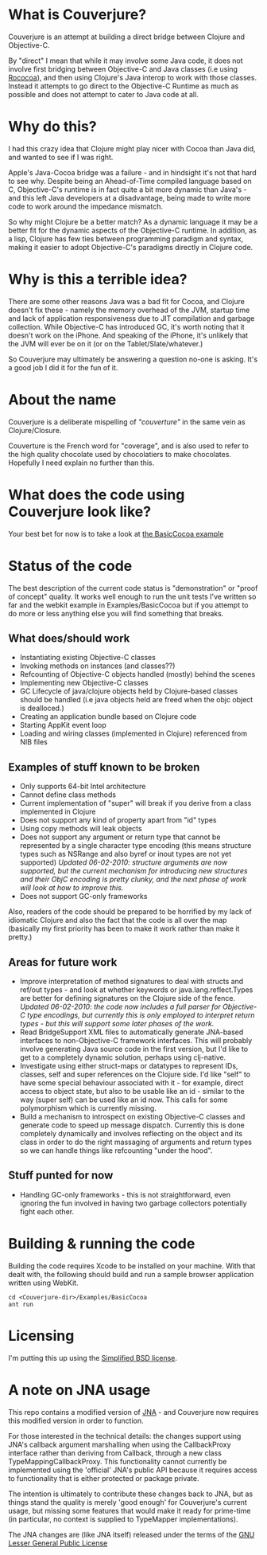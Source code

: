 # What is Couverjure? #

Couverjure is an attempt at building a direct bridge between Clojure and Objective-C.

By "direct" I mean that while it may involve some Java code, it does not involve first bridging between Objective-C and Java classes (i.e using [Rococoa](https://rococoa.dev.java.net/)), and then using Clojure's Java interop to work with those classes. Instead it attempts to go direct to the Objective-C Runtime as much as possible and does not attempt to cater to Java code at all.

# Why do this? #

I had this crazy idea that Clojure might play nicer with Cocoa than Java did, and wanted to see if I was right. 

Apple's Java-Cocoa bridge was a failure - and in hindsight it's not that hard to see why. Despite being an Ahead-of-Time compiled language based on C, Objective-C's runtime is in fact quite a bit more dynamic than Java's - and this left Java developers at a disadvantage, being made to write more code to work around the impedance mismatch.

So why might Clojure be a better match? As a dynamic language it may be a better fit for the dynamic aspects of the Objective-C runtime. In addition, as a lisp, Clojure has few ties between programming paradigm and syntax, making it easier to adopt Objective-C's paradigms directly in Clojure code.

# Why is this a terrible idea? #

There are some other reasons Java was a bad fit for Cocoa, and Clojure doesn't fix these - namely the memory overhead of the JVM, startup time and lack of application responsiveness due to JIT compilation and garbage collection. While Objective-C has introduced GC, it's worth noting that it doesn't work on the iPhone. And speaking of the iPhone, it's unlikely that the JVM will ever be on it (or on the Tablet/Slate/whatever.)

So Couverjure may ultimately be answering a question no-one is asking. It's a good job I did it for the fun of it.

# About the name #

Couverjure is a deliberate mispelling of _"couverture"_ in the same vein as Clojure/Closure.

Couverture is the French word for "coverage", and is also used to refer to the high quality chocolate used by chocolatiers to make chocolates. Hopefully I need explain no further than this.

# What does the code using Couverjure look like?

Your best bet for now is to take a look at [the BasicCocoa example](https://github.com/allertonm/Couverjure/blob/master/Examples/BasicCocoa/src/clojure/couverjure/examples/basiccocoa.clj)

# Status of the code

The best description of the current code status is "demonstration" or "proof of concept" quality. It works well enough to run the unit tests I've written so far and the webkit example in Examples/BasicCocoa but if you attempt to do more or less anything else you will find something that breaks.

## What does/should work

* Instantiating existing Objective-C classes
* Invoking methods on instances (and classes??)
* Refcounting of Objective-C objects handled (mostly) behind the scenes
* Implementing new Objective-C classes  
* GC Lifecycle of java/clojure objects held by Clojure-based classes should be handled (i.e java objects held are freed when the objc object is dealloced.)
* Creating an application bundle based on Clojure code
* Starting AppKit event loop
* Loading and wiring classes (implemented in Clojure) referenced from NIB files

## Examples of stuff known to be broken ##

* Only supports 64-bit Intel architecture
* Cannot define class methods
* Current implementation of "super" will break if you derive from a class implemented in Clojure
* Does not support any kind of property apart from "id" types
* Using copy methods will leak objects
* Does not support any argument or return type that cannot be represented by a single character type encoding (this means structure types such as NSRange and also byref or inout types are not yet supported) 
_Updated 06-02-2010: structure arguments are now supported, but the current mechanism for introducing new structures and their ObjC encoding is pretty clunky, and the next phase of work will look at how to improve this._
* Does not support GC-only frameworks

Also, readers of the code should be prepared to be horrified by my lack of idiomatic Clojure and also the fact that the code is all over the map (basically my first priority has been to make it work rather than make it pretty.)

## Areas for future work ##

* Improve interpretation of method signatures to deal with structs and ref/out types - and look at whether keywords or java.lang.reflect.Types are better for defining signatures on the Clojure side of the fence. 
_Updated 06-02-2010: the code now includes a full parser for Objective-C type encodings, but currently this is only employed to interpret return types - but this will support some later phases of the work._
* Read BridgeSupport XML files to automatically generate JNA-based interfaces to non-Objective-C framework interfaces. This will probably involve generating Java source code in the first version, but I'd like to get to a completely dynamic solution, perhaps using clj-native.
* Investigate using either struct-maps or datatypes to represent IDs, classes, self and super references on the Clojure side. 
I'd like "self" to have some special behaviour associated with it - for example, direct access to object state, but also to be usable like an id - similar to the way (super self) can be used like an id now. This calls for some polymorphism which is currently missing.
* Build a mechanism to introspect on existing Objective-C classes and generate code to speed up message dispatch. Currently this is done completely dynamically and involves reflecting on the object and its class in order to do the right massaging of arguments and return types so we can handle things like refcounting "under the hood".

## Stuff punted for now

* Handling GC-only frameworks - this is not straightforward, even ignoring the fun involved in having two garbage collectors potentially fight each other.

# Building & running the code #

Building the code requires Xcode to be installed on your machine. With that dealt with, the following should build and run a sample browser application written using WebKit.

	cd <Couverjure-dir>/Examples/BasicCocoa
	ant run
	
# Licensing #

I'm putting this up using the [Simplified BSD license](http://en.wikipedia.org/wiki/BSD_licenses).

# A note on JNA usage

This repo contains a modified version of [JNA](https://jna.dev.java.net/) - and Couverjure now requires this modified version in order to function. 

For those interested in the technical details: the changes support using JNA's callback argument marshalling when using the CallbackProxy interface rather than deriving from Callback, through a new class TypeMappingCallbackProxy. This functionality cannot currently be implemented using the 'official' JNA's public API because it requires access to functionality that is either protected or package private. 

The intention is ultimately to contribute these changes back to JNA, but as things stand the quality is merely 'good enough' for Couverjure's current usage, but missing some features that would make it ready for prime-time (in particular, no context is supplied to TypeMapper implementations).

The JNA changes are (like JNA itself) released under the terms of the [GNU Lesser General Public License](http://www.gnu.org/copyleft/lesser.html)

